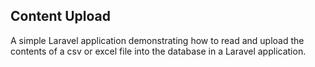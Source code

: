 
## Content Upload 

A simple Laravel application demonstrating how to read and upload the contents of a csv or excel file into the database in a Laravel application.
